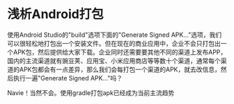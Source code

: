 # 浅析Android打包

使用Android Studio的"build"选项下面的"Generate Signed APK..."选项，我们可以很轻松地打包出一个安装文件。但在现在的商业应用中，企业不会只打包出一个APK包，然后提供给大家下载。企业同时还需要要其他不同的渠道上发布APP，国内的主流渠道就有豌豆荚、应用宝、小米应用商店等等数十个渠道，通常每个渠道的APK包都会有一点差异，那么我们会每打包一个渠道的APK，就去改信息，然后执行一遍"Generate Signed APK..."吗？

Navie！当然不会。使用gradle打包apk已经成为当前主流趋势